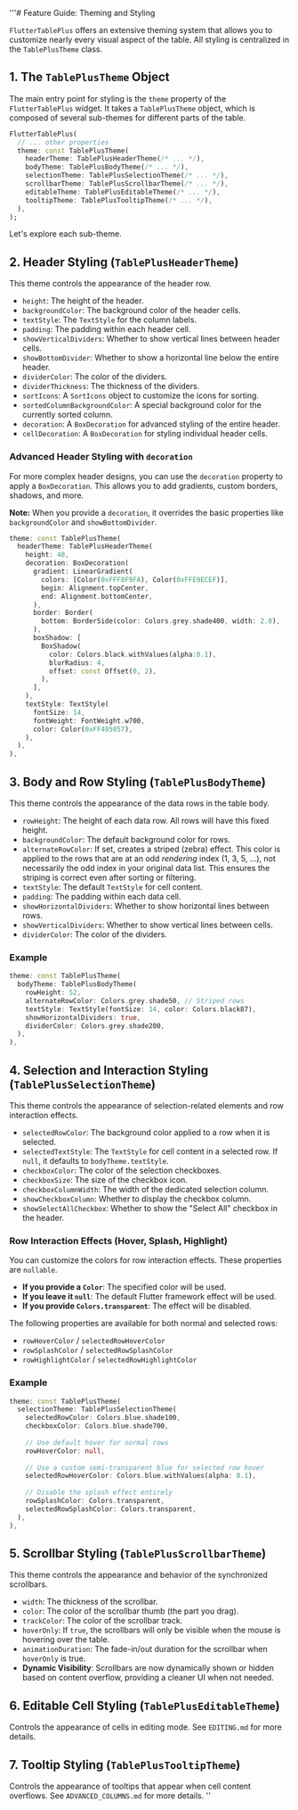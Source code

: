 '''# Feature Guide: Theming and Styling

`FlutterTablePlus` offers an extensive theming system that allows you to customize nearly every visual aspect of the table. All styling is centralized in the `TablePlusTheme` class.

## 1. The `TablePlusTheme` Object

The main entry point for styling is the `theme` property of the `FlutterTablePlus` widget. It takes a `TablePlusTheme` object, which is composed of several sub-themes for different parts of the table.

```dart
FlutterTablePlus(
  // ... other properties
  theme: const TablePlusTheme(
    headerTheme: TablePlusHeaderTheme(/* ... */),
    bodyTheme: TablePlusBodyTheme(/* ... */),
    selectionTheme: TablePlusSelectionTheme(/* ... */),
    scrollbarTheme: TablePlusScrollbarTheme(/* ... */),
    editableTheme: TablePlusEditableTheme(/* ... */),
    tooltipTheme: TablePlusTooltipTheme(/* ... */),
  ),
);
```

Let's explore each sub-theme.

## 2. Header Styling (`TablePlusHeaderTheme`)

This theme controls the appearance of the header row.

- `height`: The height of the header.
- `backgroundColor`: The background color of the header cells.
- `textStyle`: The `TextStyle` for the column labels.
- `padding`: The padding within each header cell.
- `showVerticalDividers`: Whether to show vertical lines between header cells.
- `showBottomDivider`: Whether to show a horizontal line below the entire header.
- `dividerColor`: The color of the dividers.
- `dividerThickness`: The thickness of the dividers.
- `sortIcons`: A `SortIcons` object to customize the icons for sorting.
- `sortedColumnBackgroundColor`: A special background color for the currently sorted column.
- `decoration`: A `BoxDecoration` for advanced styling of the entire header.
- `cellDecoration`: A `BoxDecoration` for styling individual header cells.

### Advanced Header Styling with `decoration`

For more complex header designs, you can use the `decoration` property to apply a `BoxDecoration`. This allows you to add gradients, custom borders, shadows, and more.

**Note:** When you provide a `decoration`, it overrides the basic properties like `backgroundColor` and `showBottomDivider`.

```dart
theme: const TablePlusTheme(
  headerTheme: TablePlusHeaderTheme(
    height: 48,
    decoration: BoxDecoration(
      gradient: LinearGradient(
        colors: [Color(0xFFF8F9FA), Color(0xFFE9ECEF)],
        begin: Alignment.topCenter,
        end: Alignment.bottomCenter,
      ),
      border: Border(
        bottom: BorderSide(color: Colors.grey.shade400, width: 2.0),
      ),
      boxShadow: [
        BoxShadow(
          color: Colors.black.withValues(alpha:0.1),
          blurRadius: 4,
          offset: const Offset(0, 2),
        ),
      ],
    ),
    textStyle: TextStyle(
      fontSize: 14,
      fontWeight: FontWeight.w700,
      color: Color(0xFF495057),
    ),
  ),
),
```

## 3. Body and Row Styling (`TablePlusBodyTheme`)

This theme controls the appearance of the data rows in the table body.

- `rowHeight`: The height of each data row. All rows will have this fixed height.
- `backgroundColor`: The default background color for rows.
- `alternateRowColor`: If set, creates a striped (zebra) effect. This color is applied to the rows that are at an odd *rendering* index (1, 3, 5, ...), not necessarily the odd index in your original data list. This ensures the striping is correct even after sorting or filtering.
- `textStyle`: The default `TextStyle` for cell content.
- `padding`: The padding within each data cell.
- `showHorizontalDividers`: Whether to show horizontal lines between rows.
- `showVerticalDividers`: Whether to show vertical lines between cells.
- `dividerColor`: The color of the dividers.

### Example

```dart
theme: const TablePlusTheme(
  bodyTheme: TablePlusBodyTheme(
    rowHeight: 52,
    alternateRowColor: Colors.grey.shade50, // Striped rows
    textStyle: TextStyle(fontSize: 14, color: Colors.black87),
    showHorizontalDividers: true,
    dividerColor: Colors.grey.shade200,
  ),
),
```

## 4. Selection and Interaction Styling (`TablePlusSelectionTheme`)

This theme controls the appearance of selection-related elements and row interaction effects.

- `selectedRowColor`: The background color applied to a row when it is selected.
- `selectedTextStyle`: The `TextStyle` for cell content in a selected row. If `null`, it defaults to `bodyTheme.textStyle`.
- `checkboxColor`: The color of the selection checkboxes.
- `checkboxSize`: The size of the checkbox icon.
- `checkboxColumnWidth`: The width of the dedicated selection column.
- `showCheckboxColumn`: Whether to display the checkbox column.
- `showSelectAllCheckbox`: Whether to show the "Select All" checkbox in the header.

### Row Interaction Effects (Hover, Splash, Highlight)

You can customize the colors for row interaction effects. These properties are `nullable`.

- **If you provide a `Color`**: The specified color will be used.
- **If you leave it `null`**: The default Flutter framework effect will be used.
- **If you provide `Colors.transparent`**: The effect will be disabled.

The following properties are available for both normal and selected rows:

- `rowHoverColor` / `selectedRowHoverColor`
- `rowSplashColor` / `selectedRowSplashColor`
- `rowHighlightColor` / `selectedRowHighlightColor`

### Example

```dart
theme: const TablePlusTheme(
  selectionTheme: TablePlusSelectionTheme(
    selectedRowColor: Colors.blue.shade100,
    checkboxColor: Colors.blue.shade700,
    
    // Use default hover for normal rows
    rowHoverColor: null, 
    
    // Use a custom semi-transparent blue for selected row hover
    selectedRowHoverColor: Colors.blue.withValues(alpha: 0.1), 
    
    // Disable the splash effect entirely
    rowSplashColor: Colors.transparent,
    selectedRowSplashColor: Colors.transparent,
  ),
),
```

## 5. Scrollbar Styling (`TablePlusScrollbarTheme`)

This theme controls the appearance and behavior of the synchronized scrollbars.

- `width`: The thickness of the scrollbar.
- `color`: The color of the scrollbar thumb (the part you drag).
- `trackColor`: The color of the scrollbar track.
- `hoverOnly`: If `true`, the scrollbars will only be visible when the mouse is hovering over the table.
- `animationDuration`: The fade-in/out duration for the scrollbar when `hoverOnly` is true.
- **Dynamic Visibility**: Scrollbars are now dynamically shown or hidden based on content overflow, providing a cleaner UI when not needed.

## 6. Editable Cell Styling (`TablePlusEditableTheme`)

Controls the appearance of cells in editing mode. See `EDITING.md` for more details.

## 7. Tooltip Styling (`TablePlusTooltipTheme`)

Controls the appearance of tooltips that appear when cell content overflows. See `ADVANCED_COLUMNS.md` for more details.
''
